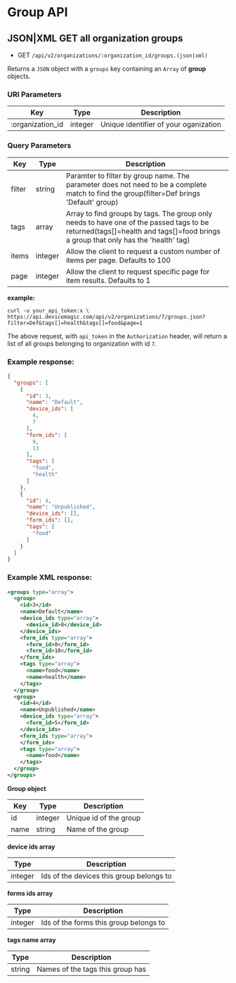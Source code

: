 # Group API

## JSON|XML GET all organization groups 

* GET `/api/v2/organizations/:organization_id/groups.(json|xml)` 

Returns a `JSON` object with a `groups` key containing an `Array` of **group** objects.

### URI Parameters

Key | Type | Description
--- | --- | ---
:organization_id | integer | Unique identifier of your oganization

### Query Parameters

Key | Type | Description
--- | --- | ---
filter | string | Paramter to filter by group name. The parameter does not need to be a complete match to find the group(filter=Def brings 'Default' group)
tags | array | Array to find groups by tags. The group only needs to have one of the passed tags to be returned(tags[]=health and tags[]=food brings a group that only has the 'health' tag)
items | integer |  Allow the client to request a custom number of items per page. Defaults to 100
page | integer | Allow the client to request specific page for item results. Defaults to 1


**example:**

```
curl -u your_api_token:x \
https://api.devicemagic.com/api/v2/organizations/7/groups.json?filter=Def&tags[]=health&tags[]=food&page=1
```
The above request, with `api_token` in the `Authorization` header, will return a list of all groups belonging to organization with id `7`.

### Example response:

```json
{
  "groups": [
    {
      "id": 3,
      "name": "Default",
      "device_ids": [
        4,
        7
      ],
      "form_ids": [
        9,
        13
      ],
      "tags": [
        "food",
        "health"
      ]
    },
    {
      "id": 4,
      "name": "Unpublished",
      "device_ids": [],
      "form_ids": [],
      "tags": [
        "food"
      ]
    }
  ]
}
```
### Example XML response:

```xml
<groups type="array">
  <group>
    <id>3</id>
    <name>Default</name>
    <device_ids type="array">
      <device_id>8</device_id>
    </device_ids>
    <form_ids type="array">
      <form_id>8</form_id>
      <form_id>10</form_id>
    </form_ids>
    <tags type="array">
      <name>food</name>
      <name>health</name>
    </tags>
  </group>
  <group>
    <id>4</id>
    <name>Unpublished</name>
    <device_ids type="array">
      <form_id>5</form_id>
    </device_ids>
    <form_ids type="array">
    </form_ids>
    <tags type="array">
      <name>food</name>
    </tags>
  </group>
</groups>
```

**Group object**

Key | Type | Description
--- | --- | ---
id | integer | Unique id of the group
name | string | Name of the group

**device ids array**

 Type | Description
 --- | ---
 integer | Ids of the devices this group belongs to

 **forms ids array**

 Type | Description
 --- | ---
 integer | Ids of the forms this group belongs to

 **tags name array**

 Type | Description
 --- | ---
 string | Names of the tags this group has
